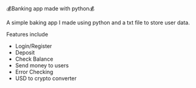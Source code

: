 💰Banking app made with python💰

A simple baking app I made using python and a txt file to store user data.

Features include 
- Login/Register
- Deposit 
- Check Balance 
- Send money to users
- Error Checking
- USD to crypto converter
